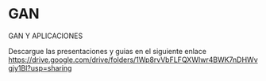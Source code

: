 # GAN
 GAN Y APLICACIONES
 
 Descargue las presentaciones y guias en el siguiente enlace https://drive.google.com/drive/folders/1Wp8rvVbFLFQXWIwr4BWK7nDHWvgjy1Bl?usp=sharing
